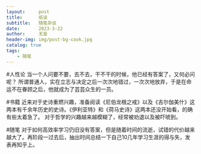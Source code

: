 ```yaml
---
layout:     post
title:      纸谈
subtitle:   随笔杂谈
date:       2023-3-22
author:     无音
header-img: img/post-bg-cook.jpg
catalog: true
tags:
    - 随笔
---
```

#人性论
当一个人问要不要，去不去，干不干的时候，他已经有答案了，又何必问呢？
所谓普通人，实在立志与决定之后一次次地错过，一次次地放弃，于是在命运不在眷顾之后，他就成为了芸芸众生的一员。

#书籍
近来对于史诗重燃兴趣，准备阅读《尼伯龙根之戒》以及《吉尔伽美什》这两本有千余年历史的史诗。《伊利亚特》和《荷马史诗》这两本还没开始看，的确有些太着急了。
对于哲学的兴趣越来越模糊了，经常被劝退以及被吓唬到。

#随笔
对于如何高效率学习仍旧没有答案，但是随着时间的流逝，试错的代价越来越大了。再阶段一过去后，抽出时间总结一下自己10几年学习生涯的得与失，发表再知乎上。


